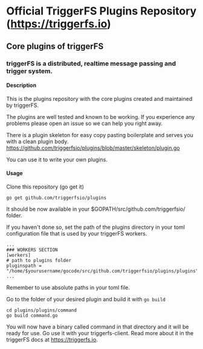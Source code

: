 # Official TriggerFS Plugins Repository (https://triggerfs.io)

## Core plugins of triggerFS
### triggerFS is a distributed, realtime message passing and trigger system.

#### Description
This is the plugins repository with the core plugins created and maintained by triggerFS.

The plugins are well tested and known to be working. If you experience any problems please open an issue so we can help you right away.

There is a plugin skeleton for easy copy pasting boilerplate and serves you with a clean plugin body.
https://github.com/triggerfsio/plugins/blob/master/skeleton/plugin.go

You can use it to write your own plugins.

#### Usage
Clone this repository (go get it)
```
go get github.com/triggerfsio/plugins
```
It should be now available in your $GOPATH/src/github.com/triggerfsio/ folder.

If you haven't done so, set the path of the plugins directory in your toml configuration file that is used by your triggerFS workers.
```
...
### WORKERS SECTION
[workers]
# path to plugins folder
pluginspath = "/home/$yourusername/gocode/src/github.com/triggerfsio/plugins/plugins"
...
```
Remember to use absolute paths in your toml file.

Go to the folder of your desired plugin and build it with `go build`
```
cd plugins/plugins/command
go build command.go
```

You will now have a binary called command in that directory and it will be ready for use.
Go use it with your triggerfs-client. Read more about it in the triggerFS docs at https://triggerfs.io.

